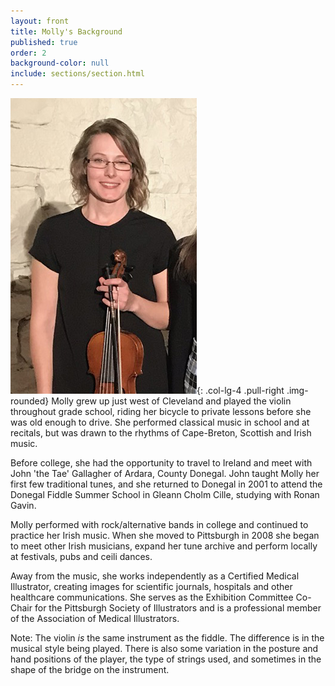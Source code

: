 ```yaml
---
layout: front
title: Molly's Background
published: true
order: 2
background-color: null
include: sections/section.html
---
```

![Molly Thompson](/img/molly1.jpg){: .col-lg-4 .pull-right .img-rounded} Molly grew up just west of Cleveland and played the violin throughout grade school, riding her bicycle to private lessons before she was old enough to drive. She performed classical music in school and at recitals, but was drawn to the rhythms of Cape-Breton, Scottish and Irish music.

Before college, she had the opportunity to travel to Ireland and meet with John 'the Tae' Gallagher of Ardara, County Donegal. John taught Molly her first few traditional tunes, and she returned to Donegal in 2001 to attend the Donegal Fiddle Summer School in Gleann Cholm Cille, studying with Ronan Gavin.

Molly performed with rock/alternative bands in college and continued to practice her Irish music. When she moved to Pittsburgh in 2008 she began to meet other Irish musicians, expand her tune archive and perform locally at festivals, pubs and ceili dances.

Away from the music, she works independently as a Certified Medical Illustrator, creating images for scientific journals, hospitals and other healthcare communications. She serves as the Exhibition Committee Co-Chair for the Pittsburgh Society of Illustrators and is a professional member of the Association of Medical Illustrators.

<div class="card">
<div class="card-body">
Note: The violin <em>is</em> the same instrument as the fiddle. The difference is in the musical style being played. There is also some variation in the posture and hand positions of the player, the type of strings used, and sometimes in the shape of the bridge on the instrument.
</div>
</div>